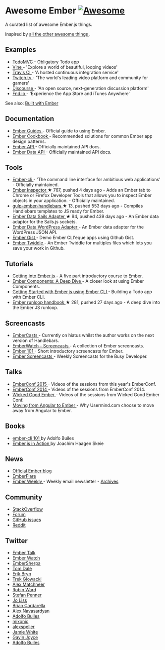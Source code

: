 <h1>
 Awesome Ember
 <a href="https://github.com/sindresorhus/awesome">
  <img alt="Awesome" src="https://cdn.rawgit.com/sindresorhus/awesome/d7305f38d29fed78fa85652e3a63e154dd8e8829/media/badge.svg"/>
 </a>
</h1>
<p>
 A curated list of awesome Ember.js things.
</p>
<p>
 Inspired by
 <a href="https://github.com/bayandin/awesome-awesomeness">
  all the other awesome things
 </a>
 .
</p>
<h2>
 Examples
</h2>
<ul>
 <li>
  <a href="http://todomvc.com/examples/emberjs/">
   TodoMVC
  </a>
  - Obligatory Todo app
 </li>
 <li>
  <a href="https://vine.co/">
   Vine
  </a>
  - 'Explore a world of beautiful, looping videos'
 </li>
 <li>
  <a href="https://travis-ci.org/">
   Travis CI
  </a>
  - 'A hosted continuous integration service'
 </li>
 <li>
  <a href="http://www.twitch.tv/directory">
   Twitch.tv
  </a>
  - 'The world's leading video platform and community for gamers'
 </li>
 <li>
  <a href="http://try.discourse.org/">
   Discourse
  </a>
  - 'An open source, next-generation discussion platform'
 </li>
 <li>
  <a href="https://fnd.io/">
   Fnd.io
  </a>
  - 'Experience the App Store and iTunes Anywhere'
 </li>
</ul>
<p>
 See also:
 <a href="http://builtwithember.io/">
  Built with Ember
 </a>
</p>
<h2>
 Documentation
</h2>
<ul>
 <li>
  <a href="http://emberjs.com/guides/">
   Ember Guides
  </a>
  - Official guide to using Ember.
 </li>
 <li>
  <a href="http://emberjs.com/guides/cookbook/">
   Ember Cookbook
  </a>
  - Recommended solutions for common Ember app design patterns.
 </li>
 <li>
  <a href="http://emberjs.com/api">
   Ember API
  </a>
  - Officially maintained API docs.
 </li>
 <li>
  <a href="http://emberjs.com/api/data">
   Ember Data API
  </a>
  - Officially maintained API docs.
 </li>
</ul>
<h2>
 Tools
</h2>
<ul>
 <li>
  <a href="http://www.ember-cli.com/">
   Ember-cli
  </a>
  - 'The command line interface for ambitious web applications' - Officially maintained.
 </li>
 <li>
  <a href="https://github.com/emberjs/ember-inspector">
   Ember Inspector
  </a>
  <span>
   &#9733 767, pushed 4 days ago
  </span>
  - Adds an Ember tab to Chrome or Firefox Developer Tools that allows you to inspect Ember objects in your application. - Officially maintained.
 </li>
 <li>
  <a href="https://github.com/fuseelements/gulp-ember-handlebars">
   gulp-ember-handlebars
  </a>
  <span>
   &#9733 13, pushed 553 days ago
  </span>
  - Compiles Handlebars templates to JS ready for Ember.
 </li>
 <li>
  <a href="https://github.com/bmac/ember-data-sails-adapter">
   Ember Data Sails Adapter
  </a>
  <span>
   &#9733 94, pushed 439 days ago
  </span>
  - An Ember data adaptor for the Sails.js sockets.
 </li>
 <li>
  <a href="https://github.com/HeyHumanoid/Ember-Data-WordPress/">
   Ember Data WordPress Adapter
  </a>
  - An Ember data adapter for the WordPress JSON API.
 </li>
 <li>
  <a href="http://ember-gist.joostdvrs.com/">
   Ember Gist
  </a>
  - Demo Ember CLI'eque apps using Github Gist.
 </li>
 <li>
  <a href="http://twiddle.joostdvrs.com/">
   Ember Twiddle
  </a>
  - An Ember Twiddle for multiples files which lets you save your work in Github.
 </li>
</ul>
<h2>
 Tutorials
</h2>
<ul>
 <li>
  <a href="http://code.tutsplus.com/tutorials/getting-into-emberjs--net-30709">
   Getting into Ember.js
  </a>
  - A five part introductory course to Ember.
 </li>
 <li>
  <a href="http://code.tutsplus.com/tutorials/ember-components-a-deep-dive--net-35551">
   Ember Components: A Deep Dive
  </a>
  - A closer look at using Ember Components.
 </li>
 <li>
  <a href="http://thetechcofounder.com/getting-started-with-ember-js-using-ember-cli/">
   Getting Started with Ember.js using Ember CLI
  </a>
  - Building a Todo app with Ember CLI.
 </li>
 <li>
  <a href="https://github.com/eoinkelly/ember-runloop-handbook">
   Ember runloop handbook
  </a>
  <span>
   &#9733 281, pushed 27 days ago
  </span>
  - A deep dive into the Ember JS runloop.
 </li>
</ul>
<h2>
 Screencasts
</h2>
<ul>
 <li>
  <a href="http://www.embercasts.com/">
   EmberCasts
  </a>
  - Currently on hiatus whilst the author works on the next version of Handlebars.
 </li>
 <li>
  <a href="http://emberwatch.com/screencasts.html">
   EmberWatch - Screencasts
  </a>
  - A collection of Ember screencasts.
 </li>
 <li>
  <a href="http://ember101.com/">
   Ember 101
  </a>
  - Short introductory screencasts for Ember.
 </li>
 <li>
  <a href="http://www.emberscreencasts.com/">
   Ember Screencasts
  </a>
  - Weekly Screencasts for the Busy Developer.
 </li>
</ul>
<h2>
 Talks
</h2>
<ul>
 <li>
  <a href="https://www.youtube.com/playlist?list=PLE7tQUdRKcyacwiUPs0CjPYt6tJub4xXU">
   EmberConf 2015
  </a>
  - Videos of the sessions from this year's EmberConf.
 </li>
 <li>
  <a href="https://www.youtube.com/playlist?list=PLE7tQUdRKcyaOyfBnAndJxQ9PNVmKva0d">
   EmberConf 2014
  </a>
  - Videos of the sessions from EmberConf 2014.
 </li>
 <li>
  <a href="https://www.youtube.com/channel/UCwFd5yPBeWsbZHDWc-3KhjA">
   Wicked Good Ember
  </a>
  - Videos of the sessions from Wicked Good Ember Conf.
 </li>
 <li>
  <a href="https://www.youtube.com/watch?v=EFmgLyR-Svo">
   Moving from Angular to Ember
  </a>
  - Why Usermind.com choose to move away from Angular to Ember.
 </li>
</ul>
<h2>
 Books
</h2>
<ul>
 <li>
  <a href="https://leanpub.com/ember-cli-101">
   ember-cli 101
  </a>
  by Adolfo Builes
 </li>
 <li>
  <a href="http://manning.com/skeie/">
   Ember.js in Action
  </a>
  by Joachim Haagen Skeie
 </li>
</ul>
<h2>
 News
</h2>
<ul>
 <li>
  <a href="http://emberjs.com/blog/">
   Official Ember blog
  </a>
 </li>
 <li>
  <a href="https://emberflare.com">
   EmberFlare
  </a>
 </li>
 <li>
  <a href="http://emberweekly.com/">
   Ember Weekly
  </a>
  - Weekly email newsletter -
  <a href="http://us4.campaign-archive2.com/home/?u=ac25c8565ec37f9299ac75ca0&id=e96229d21d">
   Archives
  </a>
 </li>
</ul>
<h2>
 Community
</h2>
<ul>
 <li>
  <a href="http://stackoverflow.com/questions/tagged/ember.js">
   StackOverflow
  </a>
 </li>
 <li>
  <a href="http://discuss.emberjs.com/">
   Forum
  </a>
 </li>
 <li>
  <a href="https://github.com/emberjs/ember.js/issues">
   GitHub issues
  </a>
 </li>
 <li>
  <a href="http://www.reddit.com/r/emberjs/">
   Reddit
  </a>
 </li>
</ul>
<h2>
 Twitter
</h2>
<ul>
 <li>
  <a href="https://twitter.com/emberjstalk">
   Ember Talk
  </a>
 </li>
 <li>
  <a href="https://twitter.com/EmberWatch">
   Ember Watch
  </a>
 </li>
 <li>
  <a href="https://twitter.com/EmberSherpa">
   EmberSherpa
  </a>
 </li>
 <li>
  <a href="https://twitter.com/tomdale">
   Tom Dale
  </a>
 </li>
 <li>
  <a href="https://twitter.com/ebryn">
   Erik Bryn
  </a>
 </li>
 <li>
  <a href="https://twitter.com/trek">
   Trek Glowacki
  </a>
 </li>
 <li>
  <a href="https://twitter.com/machty">
   Alex Matchneer
  </a>
 </li>
 <li>
  <a href="https://twitter.com/eviltrout">
   Robin Ward
  </a>
 </li>
 <li>
  <a href="https://twitter.com/stefanpenner">
   Stefan Penner
  </a>
 </li>
 <li>
  <a href="https://twitter.com/jo_liss">
   Jo Liss
  </a>
 </li>
 <li>
  <a href="https://twitter.com/bcardarella">
   Brian Cardarella
  </a>
 </li>
 <li>
  <a href="https://twitter.com/twokul">
   Alex Navasardyan
  </a>
 </li>
 <li>
  <a href="https://twitter.com/abuiles">
   Adolfo Builes
  </a>
 </li>
 <li>
  <a href="https://twitter.com/mixonic">
   mixonic
  </a>
 </li>
 <li>
  <a href="https://twitter.com/alexspeller">
   alexspeller
  </a>
 </li>
 <li>
  <a href="https://twitter.com/jgwhite">
   Jamie White
  </a>
 </li>
 <li>
  <a href="https://twitter.com/gavinjoyce">
   Gavin Joyce
  </a>
 </li>
 <li>
  <a href="https://twitter.com/abuiles">
   Adolfo Builes
  </a>
 </li>
</ul>
